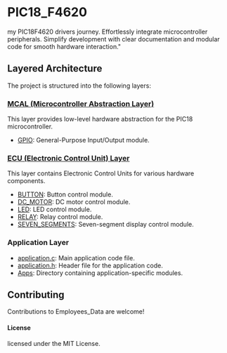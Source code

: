 # PIC18_F4620
 my PIC18F4620 drivers journey. Effortlessly integrate microcontroller peripherals. Simplify development with clear documentation and modular code for smooth hardware interaction."

## Layered Architecture

The project is structured into the following layers:

### [MCAL (Microcontroller Abstraction Layer)](MCAL/)

This layer provides low-level hardware abstraction for the PIC18 microcontroller.

- [GPIO](MCAL/GPIO/): General-Purpose Input/Output module.

### [ECU (Electronic Control Unit) Layer](ECU/)

This layer contains Electronic Control Units for various hardware components.

- [BUTTON](ECU/BUTTON/): Button control module.
- [DC_MOTOR](ECU/DC_MOTOR/): DC motor control module.
- [LED](ECU/LED/): LED control module.
- [RELAY](ECU/RELAY/): Relay control module.
- [SEVEN_SEGMENTS](ECU/SEVEN_SEGMENTS/): Seven-segment display control module.

### Application Layer

- [application.c](application.c): Main application code file.
- [application.h](application.h): Header file for the application code.
- [Apps](Apps/): Directory containing application-specific modules.


## Contributing
Contributions to Employees_Data are welcome!

#### License
licensed under the MIT License.



